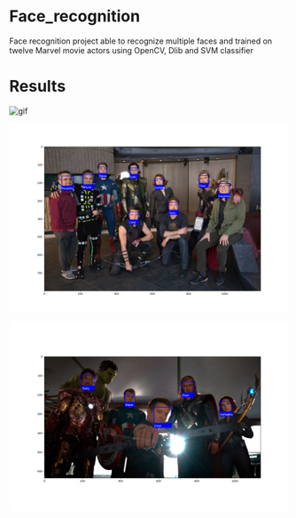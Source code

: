 # Face_recognition
 Face recognition project able to recognize multiple faces and trained on twelve Marvel movie actors using OpenCV, Dlib and SVM classifier

# Results

![gif](./output/results.gif)

![png](./output/test_image.png)

![png](./output/test_image2.png)


